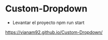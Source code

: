 # Custom-Dropdown

- Levantar el proyecto
 npm run start

https://vianam92.github.io/Custom-Dropdown/